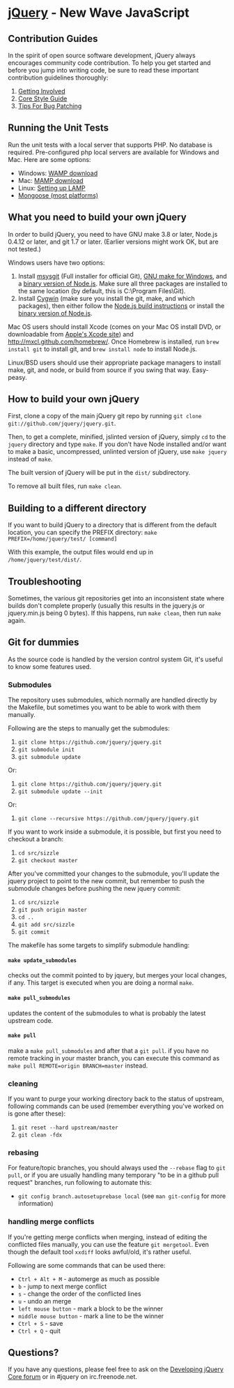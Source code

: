 [jQuery](http://jquery.com/) - New Wave JavaScript
==================================================

Contribution Guides
-------------------

In the spirit of open source software development, jQuery always encourages community code contribution. To help you get started and before you jump into writing code, be sure to read these important contribution guidelines thoroughly:

1.  [Getting Involved](http://docs.jquery.com/Getting_Involved)
2.  [Core Style Guide](http://docs.jquery.com/JQuery_Core_Style_Guidelines)
3.  [Tips For Bug Patching](http://docs.jquery.com/Tips_for_jQuery_Bug_Patching)

Running the Unit Tests
----------------------

Run the unit tests with a local server that supports PHP. No database is required. Pre-configured php local servers are available for Windows and Mac. Here are some options:

* Windows: [WAMP download](http://www.wampserver.com/en/)
* Mac: [MAMP download](http://www.mamp.info/en/index.html)
* Linux: [Setting up LAMP](https://www.linux.com/learn/tutorials/288158-easy-lamp-server-installation)
* [Mongoose (most platforms)](http://code.google.com/p/mongoose/)

What you need to build your own jQuery
--------------------------------------

In order to build jQuery, you need to have GNU make 3.8 or later, Node.js 0.4.12 or later, and git 1.7 or later.
(Earlier versions might work OK, but are not tested.)

Windows users have two options:

1.  Install [msysgit](https://code.google.com/p/msysgit/) (Full installer for official Git),
    [GNU make for Windows](http://gnuwin32.sourceforge.net/packages/make.htm), and a
    [binary version of Node.js](http://node-js.prcn.co.cc/). Make sure all three packages are installed to the same
    location (by default, this is C:\Program Files\Git).
2.  Install [Cygwin](http://cygwin.com/) (make sure you install the git, make, and which packages), then either follow
    the [Node.js build instructions](https://github.com/ry/node/wiki/Building-node.js-on-Cygwin-%28Windows%29) or install
    the [binary version of Node.js](http://node-js.prcn.co.cc/).

Mac OS users should install Xcode (comes on your Mac OS install DVD, or downloadable from
[Apple's Xcode site](http://developer.apple.com/technologies/xcode.html)) and
[](Homebrew)http://mxcl.github.com/homebrew/. Once Homebrew is installed, run `brew install git` to install git,
and `brew install node` to install Node.js.

Linux/BSD users should use their appropriate package managers to install make, git, and node, or build from source
if you swing that way. Easy-peasy.

How to build your own jQuery
----------------------------

First, clone a copy of the main jQuery git repo by running `git clone git://github.com/jquery/jquery.git`.

Then, to get a complete, minified, jslinted version of jQuery, simply `cd` to the `jquery` directory and type
`make`. If you don't have Node installed and/or want to make a basic, uncompressed, unlinted version of jQuery, use
`make jquery` instead of `make`.

The built version of jQuery will be put in the `dist/` subdirectory.

To remove all built files, run `make clean`.

Building to a different directory
---------------------------------

If you want to build jQuery to a directory that is different from the default location, you can specify the PREFIX
directory: `make PREFIX=/home/jquery/test/ [command]`

With this example, the output files would end up in `/home/jquery/test/dist/`.

Troubleshooting
---------------

Sometimes, the various git repositories get into an inconsistent state where builds don't complete properly
(usually this results in the jquery.js or jquery.min.js being 0 bytes). If this happens, run `make clean`, then
run `make` again.

Git for dummies
---------------

As the source code is handled by the version control system Git, it's useful to know some features used.

### Submodules

The repository uses submodules, which normally are handled directly by the Makefile, but sometimes you want to
be able to work with them manually.

Following are the steps to manually get the submodules:

1.  `git clone https://github.com/jquery/jquery.git`
2.  `git submodule init`
3.  `git submodule update`

Or:

1.  `git clone https://github.com/jquery/jquery.git`
2.  `git submodule update --init`

Or:

1.  `git clone --recursive https://github.com/jquery/jquery.git`

If you want to work inside a submodule, it is possible, but first you need to checkout a branch:

1.  `cd src/sizzle`
2.  `git checkout master`

After you've committed your changes to the submodule, you'll update the jquery project to point to the new commit,
but remember to push the submodule changes before pushing the new jquery commit:

1.  `cd src/sizzle`
2.  `git push origin master`
3.  `cd ..`
4.  `git add src/sizzle`
5.  `git commit`

The makefile has some targets to simplify submodule handling:

#### `make update_submodules`

checks out the commit pointed to by jquery, but merges your local changes, if any. This target is executed
when you are doing a normal `make`.

#### `make pull_submodules`

updates the content of the submodules to what is probably the latest upstream code.

#### `make pull`

make a `make pull_submodules` and after that a `git pull`. if you have no remote tracking in your master branch, you can
execute this command as `make pull REMOTE=origin BRANCH=master` instead.

### cleaning

If you want to purge your working directory back to the status of upstream, following commands can be used (remember everything you've worked on is gone after these):

1.  `git reset --hard upstream/master`
2.  `git clean -fdx`

### rebasing

For feature/topic branches, you should always used the `--rebase` flag to `git pull`, or if you are usually handling many temporary "to be in a github pull request" branches, run following to automate this:

* `git config branch.autosetuprebase local` (see `man git-config` for more information)

### handling merge conflicts

If you're getting merge conflicts when merging, instead of editing the conflicted files manually, you can use the feature
`git mergetool`. Even though the default tool `xxdiff` looks awful/old, it's rather useful.

Following are some commands that can be used there:

* `Ctrl + Alt + M` - automerge as much as possible
* `b` - jump to next merge conflict
* `s` - change the order of the conflicted lines
* `u` - undo an merge
* `left mouse button` - mark a block to be the winner
* `middle mouse button` - mark a line to be the winner
* `Ctrl + S` - save
* `Ctrl + Q` - quit

Questions?
----------

If you have any questions, please feel free to ask on the
[Developing jQuery Core forum](http://forum.jquery.com/developing-jquery-core) or in #jquery on irc.freenode.net.